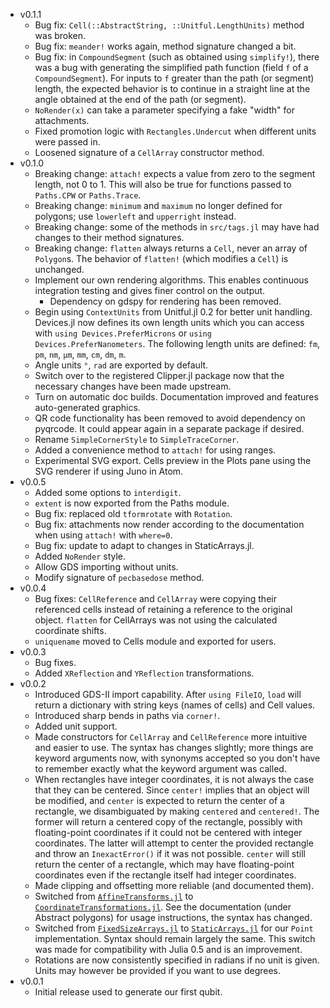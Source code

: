 - v0.1.1
  - Bug fix: `Cell(::AbstractString, ::Unitful.LengthUnits)` method was broken.
  - Bug fix: `meander!` works again, method signature changed a bit.
  - Bug fix: in `CompoundSegment` (such as obtained using `simplify!`), there was a bug with
    generating the simplified path function (field `f` of a `CompoundSegment`). For inputs
    to `f` greater than the path (or segment) length, the expected behavior is to continue
    in a straight line at the angle obtained at the end of the path (or segment).
  - `NoRender(x)` can take a parameter specifying a fake "width" for attachments.
  - Fixed promotion logic with `Rectangles.Undercut` when different units were passed in.
  - Loosened signature of a `CellArray` constructor method.
- v0.1.0
  - Breaking change: `attach!` expects a value from zero to the segment length, not 0 to 1.
    This will also be true for functions passed to `Paths.CPW` or `Paths.Trace`.
  - Breaking change: `minimum` and `maximum` no longer defined for polygons; use `lowerleft`
    and `upperright` instead.
  - Breaking change: some of the methods in `src/tags.jl` may have had changes to their
    method signatures.
  - Breaking change: `flatten` always returns a `Cell`, never an array of `Polygon`s.
    The behavior of `flatten!` (which modifies a `Cell`) is unchanged.
  - Implement our own rendering algorithms. This enables continuous integration testing and
    gives finer control on the output.
    - Dependency on gdspy for rendering has been removed.
  - Begin using `ContextUnits` from Unitful.jl 0.2 for better unit handling. Devices.jl
    now defines its own length units which you can access with `using Devices.PreferMicrons`
    or `using Devices.PreferNanometers`. The following length units are defined:
    `fm`, `pm`, `nm`, `μm`, `mm`, `cm`, `dm`, `m`.
  - Angle units `°`, `rad` are exported by default.
  - Switch over to the registered Clipper.jl package now that the necessary changes have
    been made upstream.
  - Turn on automatic doc builds. Documentation improved and features auto-generated graphics.
  - QR code functionality has been removed to avoid dependency on pyqrcode. It could appear
    again in a separate package if desired.
  - Rename `SimpleCornerStyle` to `SimpleTraceCorner`.
  - Added a convenience method to `attach!` for using ranges.
  - Experimental SVG export. Cells preview in the Plots pane using the SVG renderer
    if using Juno in Atom.
- v0.0.5
  - Added some options to `interdigit`.
  - `extent` is now exported from the Paths module.
  - Bug fix: replaced old `tformrotate` with `Rotation`.
  - Bug fix: attachments now render according to the documentation when using
    `attach!` with `where=0`.
  - Bug fix: update to adapt to changes in StaticArrays.jl.
  - Added `NoRender` style.
  - Allow GDS importing without units.
  - Modify signature of `pecbasedose` method.
- v0.0.4
  - Bug fixes: `CellReference` and `CellArray` were copying their referenced cells instead of retaining a reference to the original object. `flatten` for CellArrays was not using the calculated coordinate shifts.
  - `uniquename` moved to Cells module and exported for users.
- v0.0.3
  - Bug fixes.
  - Added `XReflection` and `YReflection` transformations.
- v0.0.2
  - Introduced GDS-II import capability. After `using FileIO`, `load` will return a dictionary
    with string keys (names of cells) and Cell values.
  - Introduced sharp bends in paths via `corner!`.
  - Added unit support.
  - Made constructors for `CellArray` and `CellReference` more intuitive
    and easier to use. The syntax has changes slightly; more things are keyword arguments now,
    with synonyms accepted so you don't have to remember exactly what the keyword argument was called.
  - When rectangles have integer coordinates, it is not always the case that they can be centered.
    Since `center!` implies that an object will be modified, and `center` is expected to return the
    center of a rectangle, we disambiguated by making `centered` and `centered!`. The former will
    return a centered copy of the rectangle, possibly with floating-point coordinates if it could not
    be centered with integer coordinates. The latter will attempt to center the provided rectangle
    and throw an `InexactError()` if it was not possible. `center` will still return the center
    of a rectangle, which may have floating-point coordinates even if the rectangle itself had
    integer coordinates.
  - Made clipping and offsetting more reliable (and documented them).
  - Switched from [`AffineTransforms.jl`](https://github.com/timholy/AffineTransforms.jl)
    to [`CoordinateTransformations.jl`](https://github.com/FugroRoames/CoordinateTransformations.jl).
    See the documentation (under Abstract polygons) for usage instructions, the syntax has changed.
  - Switched from [`FixedSizeArrays.jl`](https://github.com/SimonDanisch/FixedSizeArrays.jl) to
    [`StaticArrays.jl`](https://github.com/JuliaArrays/StaticArrays.jl) for our
    `Point` implementation. Syntax should remain largely the same. This switch was made for
    compatibility with Julia 0.5 and is an improvement.
  - Rotations are now consistently specified in radians if no unit is given.
    Units may however be provided if you want to use degrees.
- v0.0.1
  - Initial release used to generate our first qubit.
